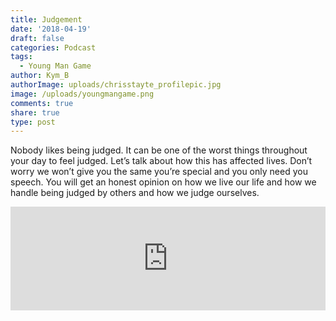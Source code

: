 ```yaml
---
title: Judgement
date: '2018-04-19'
draft: false
categories: Podcast
tags:
  - Young Man Game
author: Kym_B
authorImage: uploads/chrisstayte_profilepic.jpg
image: /uploads/youngmangame.png
comments: true
share: true
type: post
---
```

Nobody likes being judged. It can be one of the worst things throughout your day to feel judged. Let’s talk about how this has affected lives. Don’t worry we won’t give you the same you’re special and you only need you speech. You will get an honest opinion on how we live our life and how we handle being judged by others and how we judge ourselves.







<iframe width="100%" height="166" scrolling="no" frameborder="no" src="https://w.soundcloud.com/player/?url=https%3A//api.soundcloud.com/tracks/430017618&amp;color=ff5500"></iframe>
